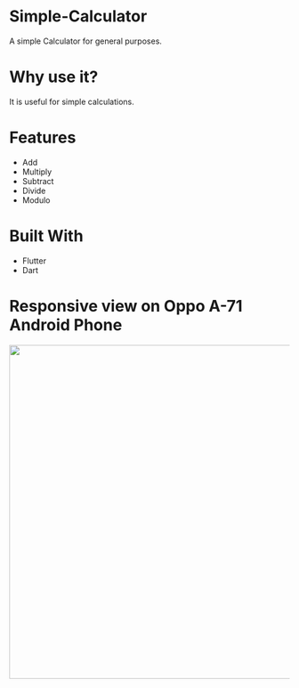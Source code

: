 # Simple-Calculator
A simple Calculator for general purposes.

# Why use it?
It is useful for simple calculations.

# Features
* Add
* Multiply
* Subtract
* Divide
* Modulo

# Built With
* Flutter
* Dart

# Responsive view on Oppo A-71 Android Phone
<p align="center">
  <img src="https://user-images.githubusercontent.com/90473454/228765347-3d3baaeb-9116-4269-b353-0560d70bb125.jpeg"  height="600">
</p>
